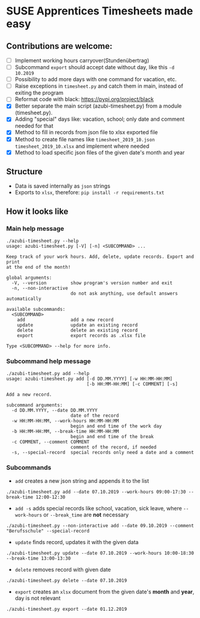 # SUSE Apprentices Timesheets made easy

## Contributions are welcome:
   + [ ] Implement working hours carryover(Stundenübertrag)
   + [ ] Subcommand `export` should accept date without day, like this `-d 10.2019`
   + [ ] Possibility to add more days with one command for vacation, etc.
   + [ ] Raise exceptions in `timesheet.py` and catch them in main, instead of exiting the program
   + [ ] Reformat code with black: https://pypi.org/project/black
   + [x] Better separate the main script (azubi-timesheet.py) from a module (timesheet.py).
   + [x] Adding "special" days like: vacation, school; only date and comment needed for that
   + [x] Method to fill in records from json file to xlsx exported file
   + [x] Method to create file names like `timesheet_2019_10.json` `timesheet_2019_10.xlsx` and implement where needed
   + [x] Method to load specific json files of the given date's month and year

## Structure
+ Data is saved internally as `json` strings
+ Exports to `xlsx`, therefore: `pip install -r requirements.txt`

## How it looks like
### Main help message
```
./azubi-timesheet.py --help
usage: azubi-timesheet.py [-V] [-n] <SUBCOMMAND> ...

Keep track of your work hours. Add, delete, update records. Export and print
at the end of the month!

global arguments:
  -V, --version         show program's version number and exit
  -n, --non-interactive
                        do not ask anything, use default answers automatically

available subcommands:
  <SUBCOMMAND>
    add                 add a new record
    update              update an existing record
    delete              delete an existing record
    export              export records as .xlsx file

Type <SUBCOMMAND> --help for more info.
```
### Subcommand help message
```
./azubi-timesheet.py add --help
usage: azubi-timesheet.py add [-d DD.MM.YYYY] [-w HH:MM-HH:MM]
                              [-b HH:MM-HH:MM] [-c COMMENT] [-s]

Add a new record.

subcommand arguments:
  -d DD.MM.YYYY, --date DD.MM.YYYY
                        date of the record
  -w HH:MM-HH:MM, --work-hours HH:MM-HH:MM
                        begin and end time of the work day
  -b HH:MM-HH:MM, --break-time HH:MM-HH:MM
                        begin and end time of the break
  -c COMMENT, --comment COMMENT
                        comment of the record, if needed
  -s, --special-record  special records only need a date and a comment
```
### Subcommands
+ `add` creates a new json string and appends it to the list
```
./azubi-timesheet.py add --date 07.10.2019 --work-hours 09:00-17:30 --break-time 12:00-12:30
```
+ `add -s` adds special records like school, vacation, sick leave, where `--work-hours` or `--break_time` are **not** necessary
```
./azubi-timesheet.py --non-interactive add --date 09.10.2019 --comment "Berufsschule" --special-record
```
+ `update` finds record, updates it with the given data
```
./azubi-timesheet.py update --date 07.10.2019 --work-hours 10:00-18:30 --break-time 13:00-13:30
```
+ `delete` removes record with given date
```
./azubi-timesheet.py delete --date 07.10.2019
```
+ `export` creates an `xlsx` document from the given date's **month** and **year**, day is not relevant
```
./azubi-timesheet.py export --date 01.12.2019
```

